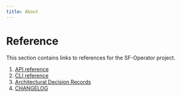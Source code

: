```yaml
---
title: About
---
```


# Reference

This section contains links to references for the SF-Operator project.


1. [API reference](./api/index.md)
1. [CLI reference](./cli/index.md)
1. [Architectural Decision Records](./adr/index.md)
1. [CHANGELOG](./CHANGELOG.md)